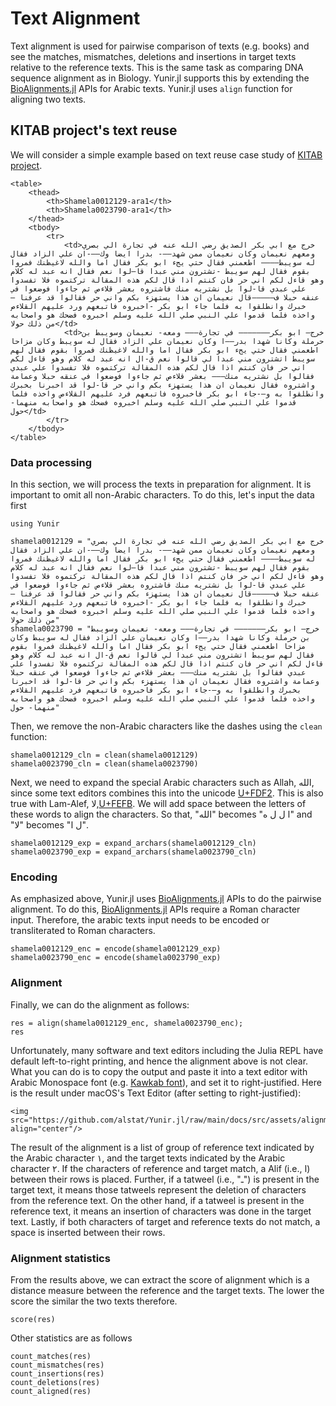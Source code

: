 Text Alignment
========
Text alignment is used for pairwise comparison of texts (e.g. books) and see 
the matches, mismatches, deletions and insertions in target texts relative to 
the reference texts. This is the same task as comparing DNA sequence alignment 
as in Biology. Yunir.jl supports this by extending the [BioAlignments.jl](https://github.com/BioJulia/BioAlignments.jl) APIs 
for Arabic texts. Yunir.jl uses `align` function for aligning two texts.

## KITAB project's text reuse 
We will consider a simple example based on text reuse case study of [KITAB project](https://kitab-project.org/methods/text-reuse).
```@raw html
<table>
    <thead>
        <th>Shamela0012129-ara1</th>
        <th>Shamela0023790-ara1</th>
    </thead>
    <tbody>
        <tr>
            <td>خرج مع ابي بكر الصديق رضي الله عنه في تجارة الي بصري ومعهم نعيمان وكان نعيمان ممن شهد——- بدرا ايضا وك——-ان علي الزاد فقال له سويبط———– اطعمني فقال حتي يجء ابو بكر فقال اما والله لاغيظنك فمروا بقوم فقال لهم سويبط -تشترون مني عبدا قا—لوا نعم فقال انه عبد له كلام وهو قاءل لكم اني حر فان كنتم اذا قال لكم هذه المقالة تركتموه فلا تفسدوا علي عبدي قا-لوا بل نشتريه منك فاشتروه بعشر قلاءص ثم جاءوا فوضعوا في عنقه حبلا ف—————قال نعيمان ان هذا يستهزء بكم واني حر فقالوا قد عرفنا –خبرك وانطلقوا به فلما جاء ابو بكر -اخبروه فاتبعهم ورد عليهم القلاءص واخذه فلما قدموا علي النبي صلي الله عليه وسلم اخبروه فضحك هو واصحابه من ذلك حولا</td>
            <td>خرج— ابو بكر——————– في تجارة——— ومعه- نعيمان وسويبط بن حرملة وكانا شهدا بدر—–ا وكان نعيمان علي الزاد فقال له سويبط وكان مزاحا اطعمني فقال حتي يجء ابو بكر فقال اما والله لاغيظنك فمروا بقوم فقال لهم سويبط اتشترون مني عبدا لي قالوا نعم ق-ال انه عبد له كلام وهو قاءل لكم اني حر فان كنتم اذا قال لكم هذه المقالة تركتموه فلا تفسدوا علي عبدي فقالوا بل نشتريه منك——– بعشر قلاءص ثم جاءوا فوضعوا في عنقه حبلا وعمامة واشتروه فقال نعيمان ان هذا يستهزء بكم واني حر قا-لوا قد اخبرنا بخبرك وانطلقوا به و—-جاء ابو بكر فاخبروه فاتبعهم فرد عليهم القلاءص واخذه فلما قدموا علي النبي صلي الله عليه وسلم اخبروه فضحك هو واصحابه منهما- حول</td>
        </tr>
    </tbody>
</table>
```
### Data processing
In this section, we will process the texts in preparation for alignment.
It is important to omit all non-Arabic characters. To do this, let's input the data first
```@repl abc
using Yunir

shamela0012129 = "خرج مع ابي بكر الصديق رضي الله عنه في تجارة الي بصري ومعهم نعيمان وكان نعيمان ممن شهد——- بدرا ايضا وك——-ان علي الزاد فقال له سويبط———– اطعمني فقال حتي يجء ابو بكر فقال اما والله لاغيظنك فمروا بقوم فقال لهم سويبط -تشترون مني عبدا قا—لوا نعم فقال انه عبد له كلام وهو قاءل لكم اني حر فان كنتم اذا قال لكم هذه المقالة تركتموه فلا تفسدوا علي عبدي قا-لوا بل نشتريه منك فاشتروه بعشر قلاءص ثم جاءوا فوضعوا في عنقه حبلا ف—————قال نعيمان ان هذا يستهزء بكم واني حر فقالوا قد عرفنا –خبرك وانطلقوا به فلما جاء ابو بكر -اخبروه فاتبعهم ورد عليهم القلاءص واخذه فلما قدموا علي النبي صلي الله عليه وسلم اخبروه فضحك هو واصحابه من ذلك حولا"
shamela0023790 = "خرج— ابو بكر——————– في تجارة——— ومعه- نعيمان وسويبط بن حرملة وكانا شهدا بدر—–ا وكان نعيمان علي الزاد فقال له سويبط وكان مزاحا اطعمني فقال حتي يجء ابو بكر فقال اما والله لاغيظنك فمروا بقوم فقال لهم سويبط اتشترون مني عبدا لي قالوا نعم ق-ال انه عبد له كلام وهو قاءل لكم اني حر فان كنتم اذا قال لكم هذه المقالة تركتموه فلا تفسدوا علي عبدي فقالوا بل نشتريه منك——– بعشر قلاءص ثم جاءوا فوضعوا في عنقه حبلا وعمامة واشتروه فقال نعيمان ان هذا يستهزء بكم واني حر قا-لوا قد اخبرنا بخبرك وانطلقوا به و—-جاء ابو بكر فاخبروه فاتبعهم فرد عليهم القلاءص واخذه فلما قدموا علي النبي صلي الله عليه وسلم اخبروه فضحك هو واصحابه منهما- حول"
```
Then, we remove the non-Arabic characters like the dashes using the `clean` function:
```@repl abc
shamela0012129_cln = clean(shamela0012129)
shamela0023790_cln = clean(shamela0023790)
```
Next, we need to expand the special Arabic characters such as Allah, الله, since some text editors
combines this into the unicode [U+FDF2](https://www.compart.com/en/unicode/U+FDF2). This is also true
with Lam-Alef, ﻻ,[U+FEFB](https://www.compart.com/en/unicode/U+FEFB). We will add space between the letters
of these words to align the characters. So that, "الله" becomes "ا ل ل ه" and "ﻻ" becomes "ل ا".
```@repl abc
shamela0012129_exp = expand_archars(shamela0012129_cln)
shamela0023790_exp = expand_archars(shamela0023790_cln)
```
### Encoding
As emphasized above, Yunir.jl uses [BioAlignments.jl](https://github.com/BioJulia/BioAlignments.jl) APIs to do
the pairwise alignment. To do this, [BioAlignments.jl](https://github.com/BioJulia/BioAlignments.jl) APIs require 
a Roman character input. Therefore, the arabic texts input needs to be encoded or transliterated to Roman characters.
```@repl abc
shamela0012129_enc = encode(shamela0012129_exp)
shamela0023790_enc = encode(shamela0023790_exp)
```
### Alignment
Finally, we can do the alignment as follows:
```@repl abc
res = align(shamela0012129_enc, shamela0023790_enc);
res
```
Unfortunately, many software and text editors including the Julia REPL 
have default left-to-right printing, and hence the alignment above is
not clear. What you can do is to copy the output and paste it into a text
editor with Arabic Monospace font (e.g. [Kawkab font](https://makkuk.com/kawkab-mono/#:~:text=Kawkab%20Mono%20(%D9%83%D9%88%D9%83%D8%A8%20%D9%85%D9%88%D9%86%D9%88)%20is,a%20void%20in%20this%20niche.)),
and set it to right-justified. Here is the result under macOS's Text Editor (after setting to right-justified):
```@raw html
<img src="https://github.com/alstat/Yunir.jl/raw/main/docs/src/assets/alignment1.png" align="center"/>
```
The result of the alignment is a list of group of reference text indicated by the Arabic 
character ١, and the target texts indicated by the Arabic character ٢. If the characters of reference and target match, a Alif (i.e., ا)
between their rows is placed. Further, if a tatweel (i.e., "ـ") is present in the target text,
it means those tatweels represent the deletion of characters from the reference text. On the other hand, if a tatweel is present in the reference
text, it means an insertion of characters was done in the target text. Lastly, if both characters of target and reference texts do not match,
a space is inserted between their rows.

### Alignment statistics
From the results above, we can extract the score of alignment which is a 
distance measure between the reference and the target texts. The lower the score
the similar the two texts therefore.
```@repl abc
score(res)
```
Other statistics are as follows
```@repl abc
count_matches(res)
count_mismatches(res)
count_insertions(res)
count_deletions(res)
count_aligned(res)
```